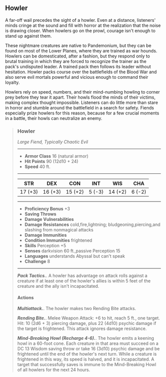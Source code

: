 ## Howler
A far-off wail precedes the sight of a howler. Even at a distance, listeners' minds cringe at the sound and fill with horror at the realization that the noise is drawing closer. When howlers go on the prowl, courage isn't enough to stand up against them.

These nightmare creatures are native to Pandemonium, but they can be found on most of the Lower Planes, where they are trained as war hounds. Howlers can be domesticated, after a fashion, but they respond only to brutal training in which they are forced to recognize the trainer as the pack's undisputed leader. A trained pack then follows its leader without hesitation. Howler packs course over the battlefields of the Blood War and also serve evil mortals powerful and vicious enough to command their loyalty.

Howlers rely on speed, numbers, and their mind-numbing howling to corner prey before they tear it apart. Their howls flood the minds of their victims, making complex thought impossible. Listeners can do little more than stare in horror and stumble around the battlefield in a search for safety. Fiends especially prize howlers for this reason, because for a few crucial moments in a battle, their howls can neutralize an enemy.

>### Howler
>*Large Fiend, Typically Chaotic Evil*
>___
>- **Armor Class** 16 (natural armor)
>- **Hit Points** 90 (12d10 + 24)
>- **Speed** 40 ft.
>___
>|**STR**|**DEX**|**CON**|**INT**|**WIS**|**CHA**|
>|:---:|:---:|:---:|:---:|:---:|:---:|
>|17 (+3)|16 (+3)|15 (+2)|5 (-3)|14 (+2)|6 (-2)|
>
>___
>- **Proficiency Bonus** +3
>- **Saving Throws** 
>- **Damage Vulnerabilities** 
>- **Damage Resistances** cold,fire,lightning; bludgeoning,piercing,and slashing from nonmagical attacks
>- **Damage Immunities** 
>- **Condition Immunities** frightened
>- **Skills** Perception +5
>- **Senses** darkvision 60 ft.,passive Perception 15
>- **Languages** understands Abyssal but can't speak
>- **Challenge** 8
>___
>***Pack Tactics.***. A howler has advantage on attack rolls against a creature if at least one of the howler's allies is within 5 feet of the creature and the ally isn't incapacitated.
>
>#### Actions
>***Multiattack.***. The howler makes two Rending Bite attacks.
>
>***Rending Bite.***. Melee Weapon Attack: +6 to hit, reach 5 ft., one target. Hit: 10 (2d6 + 3) piercing damage, plus 22 (4d10) psychic damage if the target is frightened. This attack ignores damage resistance.
>
>***Mind-Breaking Howl (Recharge 4-6).***. The howler emits a keening howl in a 60-foot cone. Each creature in that area must succeed on a DC 13 Wisdom saving throw or take 16 (3d10) psychic damage and be frightened until the end of the howler's next turn. While a creature is frightened in this way, its speed is halved, and it is incapacitated. A target that successfully saves is immune to the Mind-Breaking Howl of all howlers for the next 24 hours.
>
